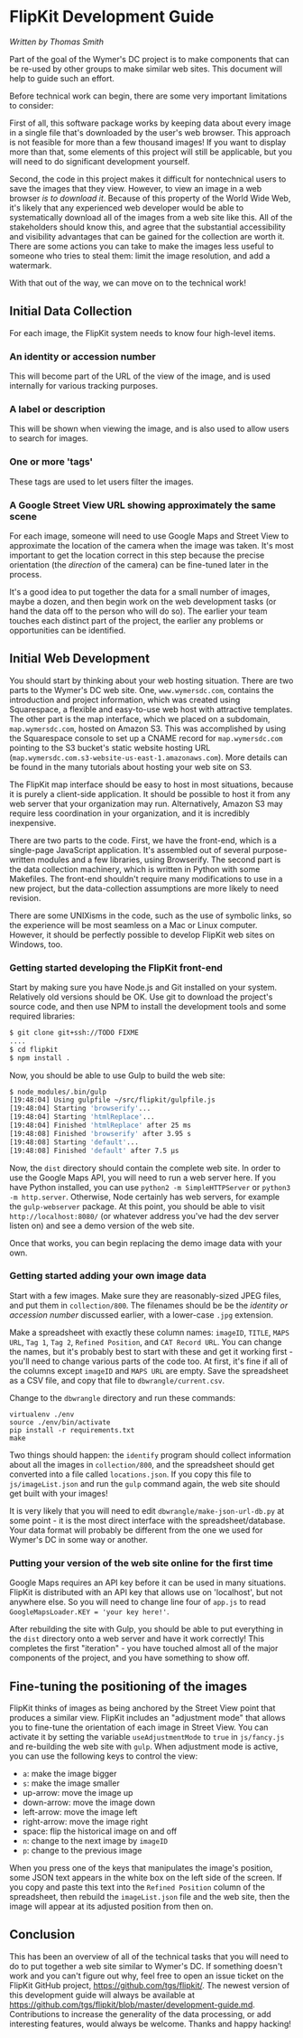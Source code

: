 # FlipKit Development Guide

*Written by Thomas Smith*

Part of the goal of the Wymer's DC project is to make components that
can be re-used by other groups to make similar web sites.  This document
will help to guide such an effort.

Before technical work can begin, there are some very important
limitations to consider:

First of all, this software package works by keeping data about every
image in a single file that's downloaded by the user's web browser.
This approach is not feasible for more than a few thousand images!  If
you want to display more than that, some elements of this project will
still be applicable, but you will need to do significant development
yourself.

Second, the code in this project makes it difficult for nontechnical
users to save the images that they view.  However, to view an image in a
web browser *is to download it*.  Because of this property of the World
Wide Web, it's likely that any experienced web developer would be able
to systematically download all of the images from a web site like this.
All of the stakeholders should know this, and agree that the substantial
accessibility and visibility advantages that can be gained for the
collection are worth it.  There are some actions you can take to make
the images less useful to someone who tries to steal them: limit the
image resolution, and add a watermark.

With that out of the way, we can move on to the technical work!

## Initial Data Collection

For each image, the FlipKit system needs to know four high-level items.

### An identity or accession number

This will become part of the URL of the view of the image, and is used
internally for various tracking purposes.

### A label or description

This will be shown when viewing the image, and is also used to allow
users to search for images.

### One or more 'tags'

These tags are used to let users filter the images.

### A Google Street View URL showing approximately the same scene

For each image, someone will need to use Google Maps and Street View to
approximate the location of the camera when the image was taken.  It's
most important to get the location correct in this step because the
precise orientation (the *direction* of the camera) can be fine-tuned
later in the process.

It's a good idea to put together the data for a small number of images,
maybe a dozen, and then begin work on the web development tasks (or hand
the data off to the person who will do so).  The earlier your team
touches each distinct part of the project, the earlier any problems or
opportunities can be identified.

## Initial Web Development

You should start by thinking about your web hosting situation.  There
are two parts to the Wymer's DC web site.  One, `www.wymersdc.com`,
contains the introduction and project information, which was created
using Squarespace, a flexible and easy-to-use web host with attractive
templates.  The other part is the map interface, which we placed on a
subdomain, `map.wymersdc.com`, hosted on Amazon S3.  This was
accomplished by using the Squarespace console to set up a CNAME record
for `map.wymersdc.com` pointing to the S3 bucket's static website
hosting URL (`map.wymersdc.com.s3-website-us-east-1.amazonaws.com`).
More details can be found in the many tutorials about hosting your web
site on S3.

The FlipKit map interface should be easy to host in most situations,
because it is purely a client-side application.  It should be possible
to host it from any web server that your organization may run.
Alternatively, Amazon S3 may require less coordination in your
organization, and it is incredibly inexpensive.

There are two parts to the code.  First, we have the front-end, which is
a single-page JavaScript application.  It's assembled out of several
purpose-written modules and a few libraries, using Browserify.  The
second part is the data collection machinery, which is written in Python
with some Makefiles.  The front-end shouldn't require many modifications
to use in a new project, but the data-collection assumptions are more
likely to need revision.

There are some UNIXisms in the code, such as the use of symbolic links,
so the experience will be most seamless on a Mac or Linux computer.
However, it should be perfectly possible to develop FlipKit web sites on
Windows, too.

### Getting started developing the FlipKit front-end

Start by making sure you have Node.js and Git installed on your system.
Relatively old versions should be OK.  Use git to download the project's
source code, and then use NPM to install the development tools and some
required libraries:

```bash
$ git clone git+ssh://TODO FIXME
....
$ cd flipkit
$ npm install .
```

Now, you should be able to use Gulp to build the web site:

```bash
$ node_modules/.bin/gulp
[19:48:04] Using gulpfile ~/src/flipkit/gulpfile.js
[19:48:04] Starting 'browserify'...
[19:48:04] Starting 'htmlReplace'...
[19:48:04] Finished 'htmlReplace' after 25 ms
[19:48:08] Finished 'browserify' after 3.95 s
[19:48:08] Starting 'default'...
[19:48:08] Finished 'default' after 7.5 μs
```

Now, the `dist` directory should contain the complete web site.  In
order to use the Google Maps API, you will need to run a web server
here.  If you have Python installed, you can use `python2 -m
SimpleHTTPServer` or `python3 -m http.server`.  Otherwise, Node
certainly has web servers, for example the `gulp-webserver` package.
At this point, you should be able to visit `http://localhost:8080/` (or
whatever address you've had the dev server listen on) and see a demo
version of the web site.

Once that works, you can begin replacing the demo image data with your
own.

### Getting started adding your own image data

Start with a few images.  Make sure they are reasonably-sized JPEG
files, and put them in `collection/800`.  The filenames should be be the
*identity or accession number* discussed earlier, with a lower-case
`.jpg` extension.

Make a spreadsheet with exactly these column names: `imageID`, `TITLE`,
`MAPS URL`, `Tag 1`, `Tag 2`, `Refined Position`, and `CAT Record URL`.
You can change the names, but it's probably best to start with these and
get it working first - you'll need to change various parts of the code
too.  At first, it's fine if all of the columns except `imageID` and
`MAPS URL` are empty.  Save the spreadsheet as a CSV file, and copy
that file to `dbwrangle/current.csv`.

Change to the `dbwrangle` directory and run these commands:

```
virtualenv ./env
source ./env/bin/activate
pip install -r requirements.txt
make
```

Two things should happen: the `identify` program should collect
information about all the images in `collection/800`, and the
spreadsheet should get converted into a file called `locations.json`.
If you copy this file to `js/imageList.json` and run the `gulp` command
again, the web site should get built with your images!

It is very likely that you will need to edit
`dbwrangle/make-json-url-db.py` at some point - it is the most direct
interface with the spreadsheet/database.  Your data format will probably
be different from the one we used for Wymer's DC in some way or another.

### Putting your version of the web site online for the first time

Google Maps requires an API key before it can be used in many
situations.  FlipKit is distributed with an API key that allows use on
'localhost', but not anywhere else.  So you will need to change line
four of `app.js` to read `GoogleMapsLoader.KEY = 'your key here!'`.

After rebuilding the site with Gulp, you should be able to put
everything in the `dist` directory onto a web server and have it work
correctly!  This completes the first "iteration" - you have touched
almost all of the major components of the project, and you have
something to show off.

## Fine-tuning the positioning of the images

FlipKit thinks of images as being anchored by the Street View point that
produces a similar view.  FlipKit includes an "adjustment mode" that
allows you to fine-tune the orientation of each image in Street View.
You can activate it by setting the variable `useAdjustmentMode` to
`true` in `js/fancy.js` and re-building the web site with `gulp`.  When
adjustment mode is active, you can use the following keys to control the
view:

* `a`: make the image bigger
* `s`: make the image smaller
* up-arrow: move the image up
* down-arrow: move the image down
* left-arrow: move the image left
* right-arrow: move the image right
* space: flip the historical image on and off
* `n`: change to the next image by `imageID`
* `p`: change to the previous image

When you press one of the keys that manipulates the image's position,
some JSON text appears in the white box on the left side of the screen.
If you copy and paste this text into the `Refined Position` column of
the spreadsheet, then rebuild the `imageList.json` file and the web
site, then the image will appear at its adjusted position from then on.

## Conclusion

This has been an overview of all of the technical tasks that you will
need to do to put together a web site similar to Wymer's DC.  If
something doesn't work and you can't figure out why, feel free to open
an issue ticket on the FlipKit GitHub project,
<https://github.com/tgs/flipkit/>.  The newest version of this
development guide will always be available at
<https://github.com/tgs/flipkit/blob/master/development-guide.md>.
Contributions to increase the generality of the data processing, or add
interesting features, would always be welcome.  Thanks and happy
hacking!
